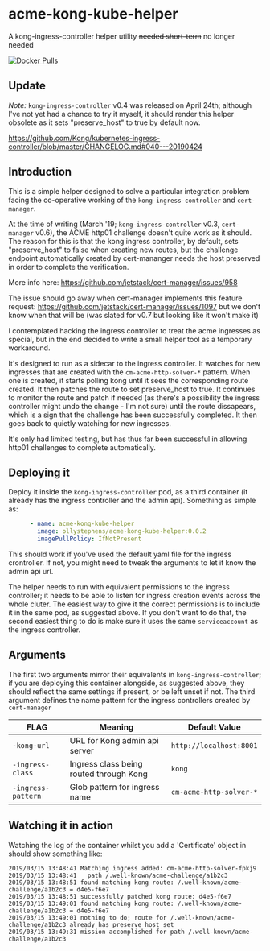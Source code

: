 # acme-kong-kube-helper
A kong-ingress-controller helper utility ~~needed short-term~~ no longer needed

[![Docker Pulls](https://img.shields.io/docker/pulls/ollystephens/acme-kong-kube-helper.svg)](https://hub.docker.com/r/ollystephens/acme-kong-kube-helper/)

## Update

*Note:* `kong-ingress-controller` v0.4 was released on April 24th; although I've not yet
had a chance to try it myself, it should render this helper obsolete as it sets
"preserve_host" to true by default now.

https://github.com/Kong/kubernetes-ingress-controller/blob/master/CHANGELOG.md#040---20190424

## Introduction

This is a simple helper designed to solve a particular integration problem
facing the co-operative working of the `kong-ingress-controller` and `cert-manager`.

At the time of writing (March '19; `kong-ingress-controller` v0.3, `cert-manager` v0.6),
the ACME http01 challenge doesn't quite work as it should. The reason for this
is that the kong ingress controller, by default, sets "preserve_host" to false
when creating new routes, but the challenge endpoint automatically created
by cert-mananger needs the host preserved in order to complete the verification.

More info here:
<https://github.com/jetstack/cert-manager/issues/958>

The issue should go away when cert-manager implements this feature request:
<https://github.com/jetstack/cert-manager/issues/1097>
but we don't know when that will be (was slated for v0.7 but looking like it won't make it)

I contemplated hacking the ingress controller to treat the acme ingresses as special,
but in the end decided to write a small helper tool as a temporary workaround.

It's designed to run as a sidecar to the ingress controller. It watches for new ingresses that
are created with the `cm-acme-http-solver-*` pattern. When one is created, it starts polling kong
until it sees the corresponding route created.
It then patches the route to set preserve_host to true. It continues to monitor the route and patch
if needed (as there's a possibility the ingress controller might undo the change - I'm not sure)
until the route dissapears, which is a sign that the challenge has been successfully completed.
It then goes back to quietly watching for new ingresses.

It's only had limited testing, but has thus far been successful in allowing http01 challenges
to complete automatically.

## Deploying it

Deploy it inside the `kong-ingress-controller` pod, as a third container (it already has the
ingress controller and the admin api). Something as simple as:

```yaml
      - name: acme-kong-kube-helper
        image: ollystephens/acme-kong-kube-helper:0.0.2
        imagePullPolicy: IfNotPresent
```

This should work if you've used the default yaml file for the ingress crontroller. If not,
you might need to tweak the arguments to let it know the admin api url.

The helper needs to run with equivalent permissions to the ingress controller;
it needs to be able to listen for ingress creation events across the whole cluter. The
easiest way to give it the correct permissions is to include it in the same pod, as suggested
above. If you don't want to do that, the second easiest thing to do is make sure it uses
the same `serviceaccount` as the ingress controller.

## Arguments

The first two arguments mirror their equivalents in `kong-ingress-controller`; if you are
deploying this container alongside, as suggested above, they should reflect the same settings
if present, or be left unset if not.
The third argument defines the name pattern for the ingress controllers created by `cert-manager`

| FLAG               | Meaning                                 | Default Value           |
| ------------------ | --------------------------------------- | ----------------------- |
| `-kong-url`        | URL for Kong admin api server           | `http://localhost:8001` |
| `-ingress-class`   | Ingress class being routed through Kong | `kong`                  |
| `-ingress-pattern` | Glob pattern for ingress name           | `cm-acme-http-solver-*` |

## Watching it in action

Watching the log of the container whilst you add a 'Certificate' object in should show
something like:

```log
2019/03/15 13:48:41 Matching ingress added: cm-acme-http-solver-fpkj9
2019/03/15 13:48:41   path /.well-known/acme-challenge/a1b2c3
2019/03/15 13:48:51 found matching kong route: /.well-known/acme-challenge/a1b2c3 = d4e5-f6e7
2019/03/15 13:48:51 successfully patched kong route: d4e5-f6e7
2019/03/15 13:49:01 found matching kong route: /.well-known/acme-challenge/a1b2c3 = d4e5-f6e7
2019/03/15 13:49:01 nothing to do; route for /.well-known/acme-challenge/a1b2c3 already has preserve_host set
2019/03/15 13:49:31 mission accomplished for path /.well-known/acme-challenge/a1b2c3
```
